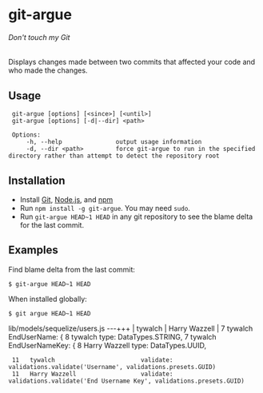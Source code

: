 # git-argue
###### Don't touch my Git
Displays changes made between two commits that affected your code and who made the changes.

## Usage
     git-argue [options] [<since>] [<until>]
     git-argue [options] [-d|--dir] <path>

     Options:
         -h, --help               output usage information
         -d, --dir <path>         force git-argue to run in the specified directory rather than attempt to detect the repository root
      
## Installation

- Install [Git](http://git-scm.com/), [Node.js](http://nodejs.org/), and [npm](https://npmjs.org/)
- Run ``npm install -g git-argue``. You may need ``sudo``.
- Run ``git-argue HEAD~1 HEAD`` in any git repository to see the blame delta for the last commit.

## Examples

Find blame delta from the last commit:

	$ git-argue HEAD~1 HEAD

When installed globally:

	$ git argue HEAD~1 HEAD

  lib/models/sequelize/users.js ---+++
  | tywalch | Harry Wazzell |
     7    tywalch                      EndUserName: {
     8    tywalch                        type: DataTypes.STRING,
     7    tywalch                      EndUserNameKey: {
     8    Harry Wazzell                  type: DataTypes.UUID,
  
     11   tywalch                        validate: validations.validate('Username', validations.presets.GUID)
     11   Harry Wazzell                  validate: validations.validate('End Username Key', validations.presets.GUID)

